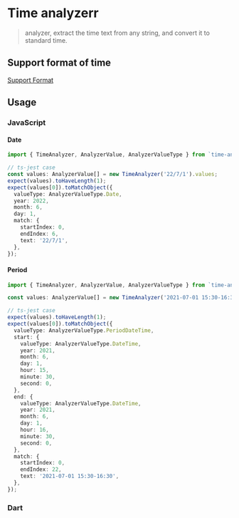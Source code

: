 # Time analyzerr
> analyzer, extract the time text from any string, and convert it to standard time.

## Support format of time
[Support Format](./docs/support-format.md)

## Usage
### JavaScript
#### Date
```ts
import { TimeAnalyzer, AnalyzerValue, AnalyzerValueType } from `time-analyzer`;

// ts-jest case
const values: AnalyzerValue[] = new TimeAnalyzer('22/7/1').values;
expect(values).toHaveLength(1);
expect(values[0]).toMatchObject({
  valueType: AnalyzerValueType.Date,
  year: 2022,
  month: 6,
  day: 1,
  match: {
    startIndex: 0,
    endIndex: 6,
    text: '22/7/1',
  },
});
```
#### Period
```ts
import { TimeAnalyzer, AnalyzerValue, AnalyzerValueType } from `time-analyzer`;

const values: AnalyzerValue[] = new TimeAnalyzer('2021-07-01 15:30-16:30').values;

// ts-jest case
expect(values).toHaveLength(1);
expect(values[0]).toMatchObject({
  valueType: AnalyzerValueType.PeriodDateTime,
  start: {
    valueType: AnalyzerValueType.DateTime,
    year: 2021,
    month: 6,
    day: 1,
    hour: 15,
    minute: 30,
    second: 0,
  },
  end: {
    valueType: AnalyzerValueType.DateTime,
    year: 2021,
    month: 6,
    day: 1,
    hour: 16,
    minute: 30,
    second: 0,
  },
  match: {
    startIndex: 0,
    endIndex: 22,
    text: '2021-07-01 15:30-16:30',
  },
});
```

### Dart